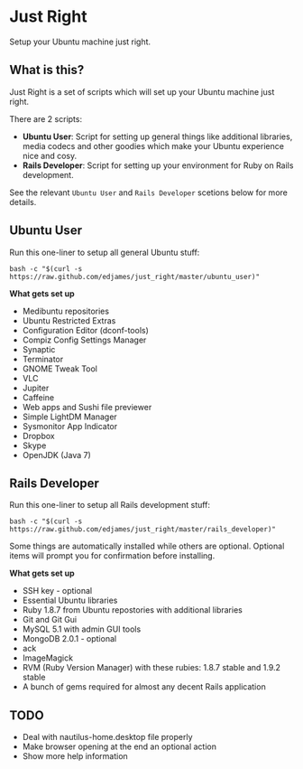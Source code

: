 Just Right
==========
Setup your Ubuntu machine just right.

What is this?
-------------
Just Right is a set of scripts which will set up your Ubuntu machine just right. 

There are 2 scripts:

* **Ubuntu User**: Script for setting up general things like additional libraries, media codecs and other goodies which make your Ubuntu experience nice and cosy.
* **Rails Developer**: Script for setting up your environment for Ruby on Rails development.

See the relevant `Ubuntu User` and `Rails Developer` scetions below for more details.

Ubuntu User
-----------
Run this one-liner to setup all general Ubuntu stuff:

    bash -c "$(curl -s https://raw.github.com/edjames/just_right/master/ubuntu_user)"

**What gets set up**

* Medibuntu repositories
* Ubuntu Restricted Extras
* Configuration Editor (dconf-tools)
* Compiz Config Settings Manager
* Synaptic
* Terminator
* GNOME Tweak Tool
* VLC
* Jupiter
* Caffeine
* Web apps and Sushi file previewer
* Simple LightDM Manager
* Sysmonitor App Indicator
* Dropbox
* Skype
* OpenJDK (Java 7)

Rails Developer
---------------
Run this one-liner to setup all Rails development stuff:

    bash -c "$(curl -s https://raw.github.com/edjames/just_right/master/rails_developer)"

Some things are automatically installed while others are optional. Optional items will prompt you for confirmation before installing.

**What gets set up**

* SSH key - optional
* Essential Ubuntu libraries
* Ruby 1.8.7 from Ubuntu repostories with additional libraries
* Git and Git Gui
* MySQL 5.1 with admin GUI tools
* MongoDB 2.0.1 - optional
* ack
* ImageMagick
* RVM (Ruby Version Manager) with these rubies: 1.8.7 stable and 1.9.2 stable
* A bunch of gems required for almost any decent Rails application

TODO
----
* Deal with nautilus-home.desktop file properly
* Make browser opening at the end an optional action
* Show more help information